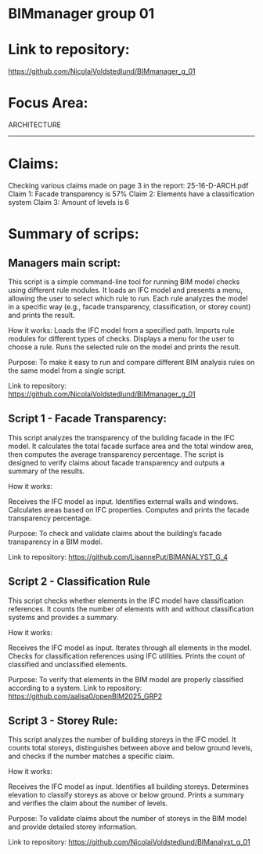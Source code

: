 # BIMmanager group 01

# Link to repository: 
https://github.com/NicolaiVoldstedlund/BIMmanager_g_01

# Focus Area: 
ARCHITECTURE

---

# Claims:

Checking various claims made on page 3 in the report: 25-16-D-ARCH.pdf 
    Claim 1: Facade transparency is 57%
    Claim 2: Elements have a classification system
    Claim 3: Amount of levels is 6

# Summary of scrips:

## Managers main script: 

This script is a simple command-line tool for running BIM model checks using different rule modules.
It loads an IFC model and presents a menu, allowing the user to select which rule to run.
Each rule analyzes the model in a specific way (e.g., facade transparency, classification, or storey count) and prints the result.

How it works:
Loads the IFC model from a specified path.
Imports rule modules for different types of checks.
Displays a menu for the user to choose a rule.
Runs the selected rule on the model and prints the result.

Purpose:
To make it easy to run and compare different BIM analysis rules on the same model from a single script.

Link to repository: https://github.com/NicolaiVoldstedlund/BIMmanager_g_01 

## Script 1 - Facade Transparency:

This script analyzes the transparency of the building facade in the IFC model.
It calculates the total facade surface area and the total window area, then computes the average transparency percentage.
The script is designed to verify claims about facade transparency and outputs a summary of the results.

How it works:

Receives the IFC model as input.
Identifies external walls and windows.
Calculates areas based on IFC properties.
Computes and prints the facade transparency percentage.

Purpose:
To check and validate claims about the building’s facade transparency in a BIM model.

Link to repository: https://github.com/LisannePut/BIMANALYST_G_4

## Script 2 - Classification Rule

This script checks whether elements in the IFC model have classification references.
It counts the number of elements with and without classification systems and provides a summary.

How it works:

Receives the IFC model as input.
Iterates through all elements in the model.
Checks for classification references using IFC utilities.
Prints the count of classified and unclassified elements.

Purpose:
To verify that elements in the BIM model are properly classified according to a system.
Link to repository: https://github.com/aalisa0/openBIM2025_GRP2

## Script 3 - Storey Rule:  

This script analyzes the number of building storeys in the IFC model.
It counts total storeys, distinguishes between above and below ground levels, and checks if the number matches a specific claim.

How it works:

Receives the IFC model as input.
Identifies all building storeys.
Determines elevation to classify storeys as above or below ground.
Prints a summary and verifies the claim about the number of levels.

Purpose:
To validate claims about the number of storeys in the BIM model and provide detailed storey information.

Link to repository: https://github.com/NicolaiVoldstedlund/BIManalyst_g_01